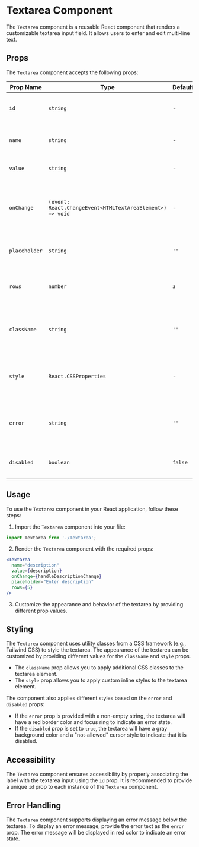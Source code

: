 # Textarea Component

The `Textarea` component is a reusable React component that renders a customizable textarea input field. It allows users to enter and edit multi-line text.

## Props

The `Textarea` component accepts the following props:

| Prop Name      | Type                                                 | Default     | Description                                                 |
|----------------|------------------------------------------------------|-------------|-------------------------------------------------------------|
| `id`           | `string`                                             | -           | The ID attribute for the textarea element.                  |
| `name`         | `string`                                             | -           | The name attribute for the textarea element.                |
| `value`        | `string`                                             | -           | The value of the textarea.                                  |
| `onChange`     | `(event: React.ChangeEvent<HTMLTextAreaElement>) => void` | -           | The callback function to handle the change event of the textarea. |
| `placeholder`  | `string`                                             | `''`        | The placeholder text for the textarea.                      |
| `rows`         | `number`                                             | `3`         | The number of visible text lines for the textarea.          |
| `className`    | `string`                                             | `''`        | Additional CSS class name(s) to be applied to the textarea. |
| `style`        | `React.CSSProperties`                                | -           | Custom inline styles to be applied to the textarea.         |
| `error`        | `string`                                             | `''`        | The error message to be displayed below the textarea.       |
| `disabled`     | `boolean`                                            | `false`     | Determines whether the textarea is disabled.                |

## Usage

To use the `Textarea` component in your React application, follow these steps:

1. Import the `Textarea` component into your file:

```jsx
import Textarea from './Textarea';
```

2. Render the `Textarea` component with the required props:

```jsx
<Textarea
  name="description"
  value={description}
  onChange={handleDescriptionChange}
  placeholder="Enter description"
  rows={5}
/>
```

3. Customize the appearance and behavior of the textarea by providing different prop values.

## Styling

The `Textarea` component uses utility classes from a CSS framework (e.g., Tailwind CSS) to style the textarea. The appearance of the textarea can be customized by providing different values for the `className` and `style` props.

- The `className` prop allows you to apply additional CSS classes to the textarea element.
- The `style` prop allows you to apply custom inline styles to the textarea element.

The component also applies different styles based on the `error` and `disabled` props:

- If the `error` prop is provided with a non-empty string, the textarea will have a red border color and focus ring to indicate an error state.
- If the `disabled` prop is set to `true`, the textarea will have a gray background color and a "not-allowed" cursor style to indicate that it is disabled.

## Accessibility

The `Textarea` component ensures accessibility by properly associating the label with the textarea input using the `id` prop. It is recommended to provide a unique `id` prop to each instance of the `Textarea` component.

## Error Handling

The `Textarea` component supports displaying an error message below the textarea. To display an error message, provide the error text as the `error` prop. The error message will be displayed in red color to indicate an error state.